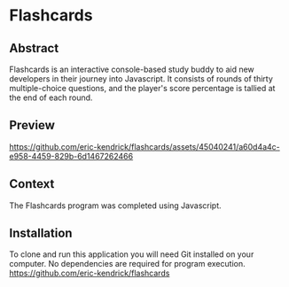 # Flashcards 

## Abstract

Flashcards is an interactive console-based study buddy to aid new developers in their journey into Javascript. It consists of rounds of thirty multiple-choice questions, and the player's score percentage is tallied at the end of each round.

## Preview

https://github.com/eric-kendrick/flashcards/assets/45040241/a60d4a4c-e958-4459-829b-6d1467262466

## Context

The Flashcards program was completed using Javascript.

## Installation

To clone and run this application you will need Git installed on your computer. No dependencies are required for program execution.
https://github.com/eric-kendrick/flashcards



